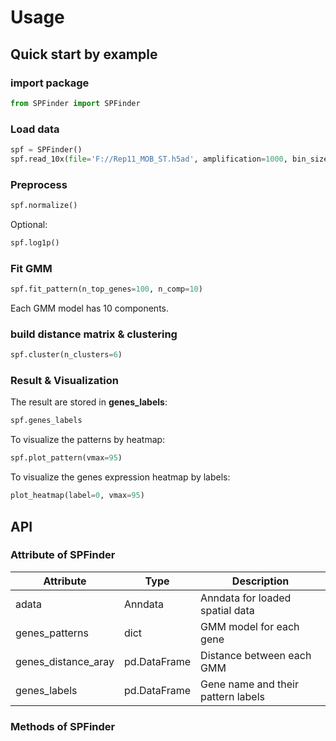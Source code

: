 # Usage

## Quick start by example

### import package

```python
from SPFinder import SPFinder
```

### Load data

```python
spf = SPFinder()
spf.read_10x(file='F://Rep11_MOB_ST.h5ad', amplification=1000, bin_size=80)
```

### Preprocess

```python
spf.normalize()
```

Optional:

```python
spf.log1p()
```

### Fit GMM

```python
spf.fit_pattern(n_top_genes=100, n_comp=10)
```
Each GMM model has 10 components.
### build distance matrix & clustering

```python
spf.cluster(n_clusters=6)
```

### Result & Visualization

The result are stored in **genes_labels**:

```python
spf.genes_labels
```

To visualize the patterns by heatmap:

```python
spf.plot_pattern(vmax=95)
```

To visualize the genes expression heatmap by labels:

```python
plot_heatmap(label=0, vmax=95)
```

## API

### Attribute of SPFinder

| Attribute           | Type         | Description                        |
|---------------------|--------------|------------------------------------|
| adata               | Anndata      | Anndata for loaded spatial data    |
| genes_patterns      | dict         | GMM model for each gene            |
| genes_distance_aray | pd.DataFrame | Distance between each GMM          |
| genes_labels        | pd.DataFrame | Gene name and their pattern labels |

### Methods of SPFinder
